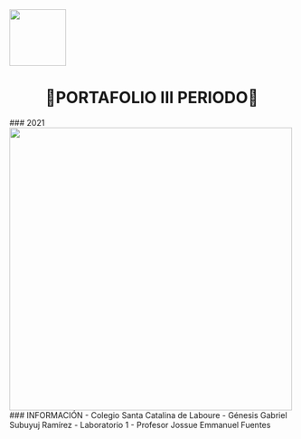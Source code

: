 <img width="100px" src="https://static.wixstatic.com/media/d1b317_30d85a06c73e4bc7bf0952829a1cddb1~mv1.png/v1/crop/x_0,y_4,w_775,h_349/fill/w_408,h_172,al_c,q_85,usm_0.66_1.00_0.01/d1b317_30d85a06c73e4bc7bf0952829a1cddb1~mv1.webp">
<h1 align= "center">
🔮PORTAFOLIO III PERIODO🔮
</h1>
### 2021 
<img width="500px" src="https://definicion.de/wp-content/uploads/2008/03/computadora-1.jpg">
### INFORMACIÓN
- Colegio Santa Catalina de Laboure
- Génesis Gabriel Subuyuj Ramírez
- Laboratorio 1
- Profesor Jossue Emmanuel Fuentes



